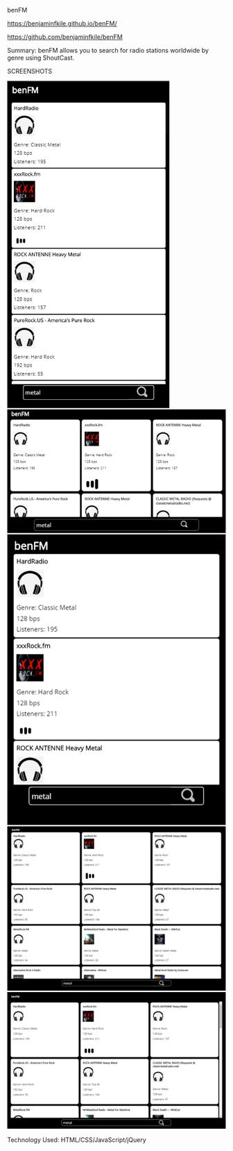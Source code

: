 benFM

https://benjaminfkile.github.io/benFM/

https://github.com/benjaminfkile/benFM

Summary:
benFM allows you to search for radio stations worldwide by genre using ShoutCast.

SCREENSHOTS

![alt text](./res/mobilePortrait.PNG "Mobile Portrait")
![alt text](./res/mobileLandscape.png "Mobile Landscape")
![alt text](./res/IpadProPortrait.png "Ipad Portrait")
![alt text](./res/IpadProLandscape.png "Ipad Landscape")
![alt text](./res/desktop.png "Desktop")

Technology Used:
HTML/CSS/JavaScript/jQuery
